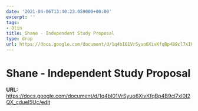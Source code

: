 ```yaml
---
date: '2021-04-06T13:40:23.059000+00:00'
excerpt: ''
tags:
- Olin
title: Shane - Independent Study Proposal
type: drop
url: https://docs.google.com/document/d/1q4bI01VrSyuo6XivKfqBp4B9cl7xI0I2QX_cdueI5Uc/edit
---
```


# Shane - Independent Study Proposal

**URL:** https://docs.google.com/document/d/1q4bI01VrSyuo6XivKfqBp4B9cl7xI0I2QX_cdueI5Uc/edit
